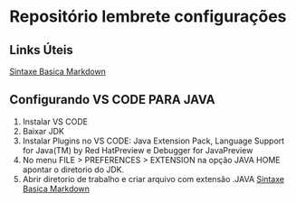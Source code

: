 # Repositório lembrete configurações


## Links Úteis
[Sintaxe Basica Markdown](https://www.markdownguide.org/basic-syntax/)



## Configurando VS CODE PARA JAVA
1. Instalar VS CODE
2. Baixar JDK
3. Instalar Plugins no VS CODE: Java Extension Pack, Language Support for Java(TM) by Red HatPreview e Debugger for JavaPreview
4. No menu FILE > PREFERENCES > EXTENSION na opção JAVA HOME apontar o diretorio do JDK.
5. Abrir diretorio de trabalho e criar arquivo com extensão .JAVA
[Sintaxe Basica Markdown](https://www.markdownguide.org/basic-syntax/)
